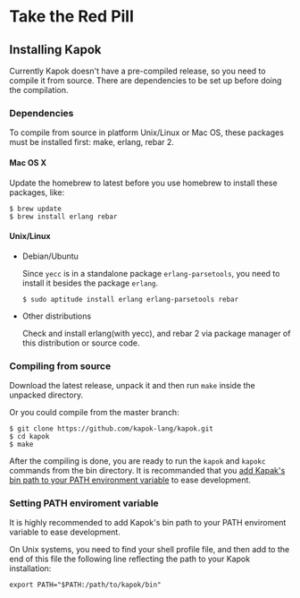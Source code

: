Take the Red Pill
==========

## Installing Kapok

Currently Kapok doesn't have a pre-compiled release, so you need to compile it from source. There are dependencies to be set up before doing the compilation.

### Dependencies

To compile from source in platform Unix/Linux or Mac OS, these packages must be installed first: make, erlang, rebar 2.

#### Mac OS X

Update the homebrew to latest before you use homebrew to install these packages, like:

```shell
$ brew update
$ brew install erlang rebar
```

#### Unix/Linux

* Debian/Ubuntu

    Since `yecc` is in a standalone package `erlang-parsetools`, you need to install it besides the package `erlang`.

    ```shell
    $ sudo aptitude install erlang erlang-parsetools rebar
    ```

* Other distributions

    Check and install erlang(with yecc), and rebar 2 via package manager of this distribution or source code.

### Compiling from source

Download the latest release, unpack it and then run `make` inside the unpacked directory.

Or you could compile from the master branch:

```shell
$ git clone https://github.com/kapok-lang/kapok.git
$ cd kapok
$ make
```

After the compiling is done, you are ready to run the `kapok` and `kapokc` commands from the bin directory. It is recommanded that you [add Kapak's bin path to your PATH environment variable](#setting-path-enviroment-variable) to ease development.

### <a id="setting-path-enviroment-variable">Setting PATH enviroment variable</a>

It is highly recommended to add Kapok's bin path to your PATH enviroment variable to ease development.

On Unix systems, you need to find your shell profile file, and then add to the end of this file the following line reflecting the path to your Kapok installation:

```shell
export PATH="$PATH:/path/to/kapok/bin"
```
